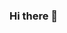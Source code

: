 ### Hi there 👋

<!--
Hello I'm Lucas!!
💻 Computer Science student at IFCE

📚 I like to be always learning in the world of technology
-->
